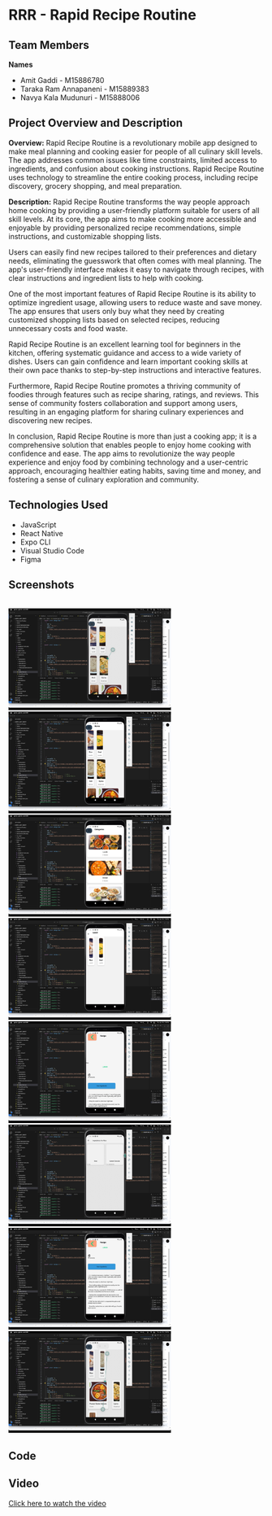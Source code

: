 # RRR - Rapid Recipe Routine

## Team Members
**Names**
- Amit Gaddi - M15886780
- Taraka Ram Annapaneni - M15889383
- Navya Kala Mudunuri - M15888006

## Project Overview and Description

**Overview:** Rapid Recipe Routine is a revolutionary mobile app designed to make meal planning and cooking easier for people of all culinary skill levels. The app addresses common issues like time constraints, limited access to ingredients, and confusion about cooking instructions. Rapid Recipe Routine uses technology to streamline the entire cooking process, including recipe discovery, grocery shopping, and meal preparation.

**Description:** Rapid Recipe Routine transforms the way people approach home cooking by providing a user-friendly platform suitable for users of all skill levels. At its core, the app aims to make cooking more accessible and enjoyable by providing personalized recipe recommendations, simple instructions, and customizable shopping lists.

Users can easily find new recipes tailored to their preferences and dietary needs, eliminating the guesswork that often comes with meal planning. The app's user-friendly interface makes it easy to navigate through recipes, with clear instructions and ingredient lists to help with cooking.

One of the most important features of Rapid Recipe Routine is its ability to optimize ingredient usage, allowing users to reduce waste and save money. The app ensures that users only buy what they need by creating customized shopping lists based on selected recipes, reducing unnecessary costs and food waste.

Rapid Recipe Routine is an excellent learning tool for beginners in the kitchen, offering systematic guidance and access to a wide variety of dishes. Users can gain confidence and learn important cooking skills at their own pace thanks to step-by-step instructions and interactive features.

Furthermore, Rapid Recipe Routine promotes a thriving community of foodies through features such as recipe sharing, ratings, and reviews. This sense of community fosters collaboration and support among users, resulting in an engaging platform for sharing culinary experiences and discovering new recipes.

In conclusion, Rapid Recipe Routine is more than just a cooking app; it is a comprehensive solution that enables people to enjoy home cooking with confidence and ease. The app aims to revolutionize the way people experience and enjoy food by combining technology and a user-centric approach, encouraging healthier eating habits, saving time and money, and fostering a sense of culinary exploration and community.

## Technologies Used
- JavaScript
- React Native
- Expo CLI
- Visual Studio Code
- Figma

## Screenshots
<br>
<img src="Screenshot/1.png" alt="Screenshot -1" height="200">
<br>
<img src="Screenshot/2.png" alt="Screenshot -2" height="200">
<br>
<img src="Screenshot/3.png" alt="Screenshot -3" height="200">
<br>
<img src="Screenshot/4.png" alt="Screenshot -4" height="200">
<br>
<img src="Screenshot/5.png" alt="Screenshot -15" height="200">
<br>
<img src="Screenshot/6.png" alt="Screenshot -6" height="200">
<br>
<img src="Screenshot/7.png" alt="Screenshot -7" height="200">
<br>
<img src="Screenshot/8.png" alt="Screenshot -8" height="200">

## Code

## Video
[Click here to watch the video](RRR.mp4)